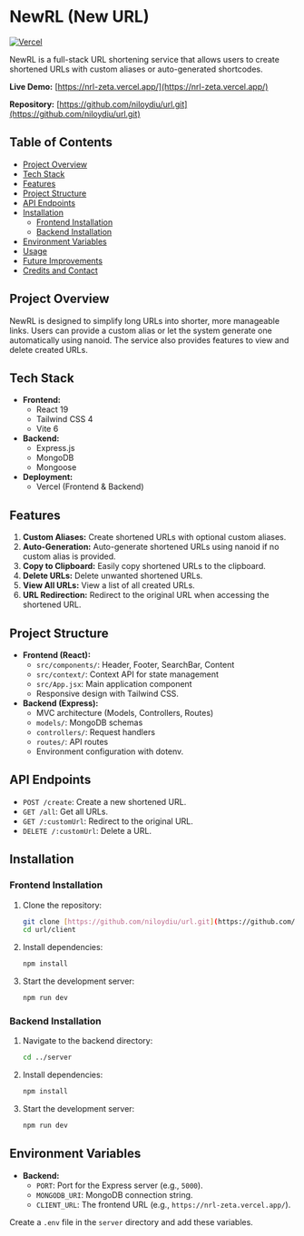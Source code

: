 # NewRL (New URL)

[![Vercel](https://vercel.com/button)](https://vercel.com/new-project?template=https://github.com/niloydiu/url)

NewRL is a full-stack URL shortening service that allows users to create shortened URLs with custom aliases or auto-generated shortcodes.

**Live Demo:** [https://nrl-zeta.vercel.app/](https://nrl-zeta.vercel.app/)

**Repository:** [https://github.com/niloydiu/url.git](https://github.com/niloydiu/url.git)

## Table of Contents

- [Project Overview](#project-overview)
- [Tech Stack](#tech-stack)
- [Features](#features)
- [Project Structure](#project-structure)
- [API Endpoints](#api-endpoints)
- [Installation](#installation)
  - [Frontend Installation](#frontend-installation)
  - [Backend Installation](#backend-installation)
- [Environment Variables](#environment-variables)
- [Usage](#usage)
- [Future Improvements](#future-improvements)
- [Credits and Contact](#credits-and-contact)

## Project Overview

NewRL is designed to simplify long URLs into shorter, more manageable links. Users can provide a custom alias or let the system generate one automatically using nanoid. The service also provides features to view and delete created URLs.

## Tech Stack

-   **Frontend:**
    -   React 19
    -   Tailwind CSS 4
    -   Vite 6
-   **Backend:**
    -   Express.js
    -   MongoDB
    -   Mongoose
-   **Deployment:**
    -   Vercel (Frontend & Backend)

## Features

1.  **Custom Aliases:** Create shortened URLs with optional custom aliases.
2.  **Auto-Generation:** Auto-generate shortened URLs using nanoid if no custom alias is provided.
3.  **Copy to Clipboard:** Easily copy shortened URLs to the clipboard.
4.  **Delete URLs:** Delete unwanted shortened URLs.
5.  **View All URLs:** View a list of all created URLs.
6.  **URL Redirection:** Redirect to the original URL when accessing the shortened URL.

## Project Structure

-   **Frontend (React):**
    -   `src/components/`: Header, Footer, SearchBar, Content
    -   `src/context/`: Context API for state management
    -   `src/App.jsx`: Main application component
    -   Responsive design with Tailwind CSS.
-   **Backend (Express):**
    -   MVC architecture (Models, Controllers, Routes)
    -   `models/`: MongoDB schemas
    -   `controllers/`: Request handlers
    -   `routes/`: API routes
    -   Environment configuration with dotenv.

## API Endpoints

-   `POST /create`: Create a new shortened URL.
-   `GET /all`: Get all URLs.
-   `GET /:customUrl`: Redirect to the original URL.
-   `DELETE /:customUrl`: Delete a URL.

## Installation

### Frontend Installation

1.  Clone the repository:

    ```bash
    git clone [https://github.com/niloydiu/url.git](https://github.com/niloydiu/url.git)
    cd url/client
    ```

2.  Install dependencies:

    ```bash
    npm install
    ```

3.  Start the development server:

    ```bash
    npm run dev
    ```

### Backend Installation

1.  Navigate to the backend directory:

    ```bash
    cd ../server
    ```

2.  Install dependencies:

    ```bash
    npm install
    ```

3.  Start the development server:

    ```bash
    npm run dev
    ```

## Environment Variables

-   **Backend:**
    -   `PORT`: Port for the Express server (e.g., `5000`).
    -   `MONGODB_URI`: MongoDB connection string.
    -   `CLIENT_URL`: The frontend URL (e.g., `https://nrl-zeta.vercel.app/`).

Create a `.env` file in the `server` directory and add these variables.
